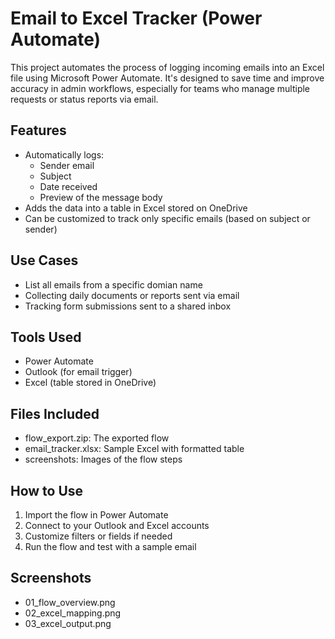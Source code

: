 # Email to Excel Tracker (Power Automate)
This project automates the process of logging incoming emails into an Excel file using Microsoft Power Automate. It's designed to save time and improve accuracy in admin workflows, especially for teams who manage multiple requests or status reports via email.

## Features
- Automatically logs:
  - Sender email
  - Subject
  - Date received
  - Preview of the message body
- Adds the data into a table in Excel stored on OneDrive
- Can be customized to track only specific emails (based on subject or sender)

## Use Cases
- List all emails from a specific domian name 
- Collecting daily documents or reports sent via email
- Tracking form submissions sent to a shared inbox

## Tools Used
- Power Automate
- Outlook (for email trigger)
- Excel (table stored in OneDrive)


## Files Included
- flow_export.zip: The exported flow
- email_tracker.xlsx: Sample Excel with formatted table
- screenshots: Images of the flow steps

## How to Use
1. Import the flow in Power Automate
2. Connect to your Outlook and Excel accounts
3. Customize filters or fields if needed
4. Run the flow and test with a sample email


## Screenshots
- 01_flow_overview.png
- 02_excel_mapping.png
- 03_excel_output.png

